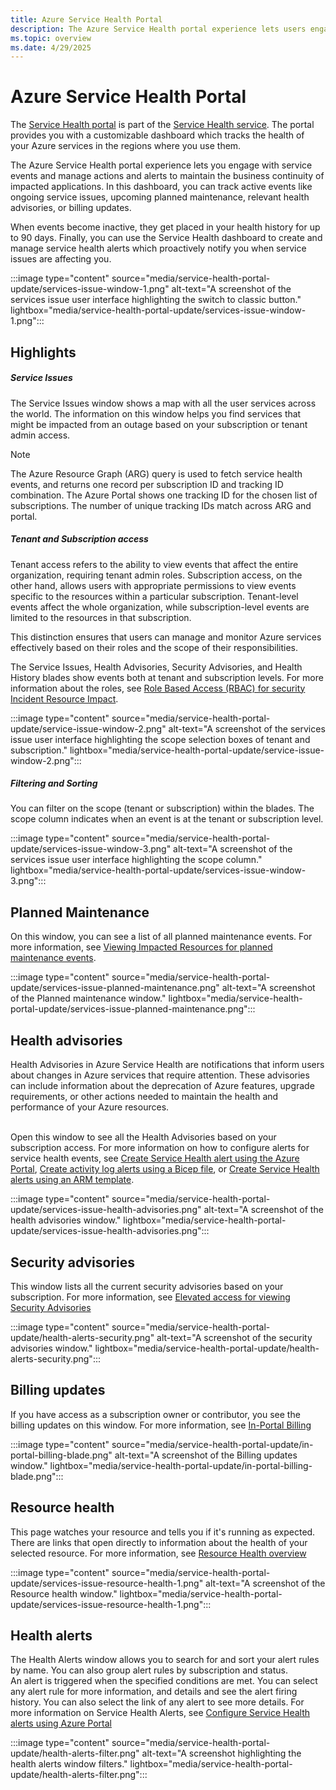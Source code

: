 ```yaml
---
title: Azure Service Health Portal
description: The Azure Service Health portal experience lets users engage with service events and manage actions to maintain the business continuity of impacted applications.
ms.topic: overview
ms.date: 4/29/2025
---
```


# Azure Service Health Portal
The [Service Health portal](https://portal.azure.com/#view/Microsoft_Azure_Health/AzureHealthBrowseBlade/~/serviceIssues) is part of the [Service Health service](overview.md). The portal provides you with a customizable dashboard which tracks the health of your Azure services in the regions where you use them. 

The Azure Service Health portal experience lets you engage with service events and manage actions and alerts to maintain the business continuity of impacted applications. In this dashboard, you can track active events like ongoing service issues, upcoming planned maintenance, relevant health advisories, or billing updates. 

When events become inactive, they get placed in your health history for up to 90 days. Finally, you can use the Service Health dashboard to create and manage service health alerts which proactively notify you when service issues are affecting you.


:::image type="content" source="media/service-health-portal-update/services-issue-window-1.png" alt-text="A screenshot of the services issue user interface highlighting the switch to classic button." lightbox="media/service-health-portal-update/services-issue-window-1.png":::


## Highlights


##### Service Issues
The Service Issues window shows a map with all the user services across the world. The information on this window helps you find services that might be impacted from an outage based on your subscription or tenant admin access.



> [!NOTE]
>The Azure Resource Graph (ARG) query is used to fetch service health events, and returns one record per subscription ID and tracking ID combination.
>The Azure Portal shows one tracking ID for the chosen list of subscriptions.
>The number of unique tracking IDs match across ARG and portal.


##### Tenant and Subscription access
Tenant access refers to the ability to view events that affect the entire organization, requiring tenant admin roles. Subscription access, on the other hand, allows users with appropriate permissions to view events specific to the resources within a particular subscription. Tenant-level events affect the whole organization, while subscription-level events are limited to the resources in that subscription. 

This distinction ensures that users can manage and monitor Azure services effectively based on their roles and the scope of their responsibilities. 

The Service Issues, Health Advisories, Security Advisories, and Health History blades show events both at tenant and subscription levels.
For more information about the roles, see [Role Based Access (RBAC) for security Incident Resource Impact](impacted-resources-security.md).  

:::image type="content" source="media/service-health-portal-update/service-issue-window-2.png" alt-text="A screenshot of the services issue user interface highlighting the scope selection boxes of tenant and subscription." lightbox="media/service-health-portal-update/service-issue-window-2.png":::

##### Filtering and Sorting

You can filter on the scope (tenant or subscription) within the blades. The scope column indicates when an event is at the tenant or subscription level.

:::image type="content" source="media/service-health-portal-update/services-issue-window-3.png" alt-text="A screenshot of the services issue user interface highlighting the scope column." lightbox="media/service-health-portal-update/services-issue-window-3.png":::

<!--
##### Issues Details
The issues details look and feel has been updated, for better readability. 
-->

## Planned Maintenance

On this window, you can see a list of all planned maintenance events. For more information, see [Viewing Impacted Resources for planned maintenance events](impacted-resources-planned-maintenance.md).

:::image type="content" source="media/service-health-portal-update/services-issue-planned-maintenance.png" alt-text="A screenshot of the Planned maintenance window." lightbox="media/service-health-portal-update/services-issue-planned-maintenance.png":::

## Health advisories
Health Advisories in Azure Service Health are notifications that inform users about changes in Azure services that require attention. These advisories can include information about the deprecation of Azure features, upgrade requirements, or other actions needed to maintain the health and performance of your Azure resources.

<br>Open this window to see all the Health Advisories based on your subscription access. For more information on how to configure alerts for service health events, see [Create Service Health alert using the Azure Portal](alerts-activity-log-service-notifications.md), [Create activity log alerts using a Bicep file](alerts-activity-log-service-notifications-bicep.md), or [Create Service Health alerts using an ARM template](alerts-activity-log-service-notifications-arm.md).

:::image type="content" source="media/service-health-portal-update/services-issue-health-advisories.png" alt-text="A screenshot of the health advisories window." lightbox="media/service-health-portal-update/services-issue-health-advisories.png":::

## Security advisories
This window lists all the current security advisories based on your subscription. For more information, see [Elevated access for viewing Security Advisories](security-advisories-elevated-access.md)

:::image type="content" source="media/service-health-portal-update/health-alerts-security.png" alt-text="A screenshot of the security advisories window." lightbox="media/service-health-portal-update/health-alerts-security.png":::


## Billing updates
If you have access as a subscription owner or contributor, you see the billing updates on this window. For more information, see [In-Portal Billing](billing-elevated-access.md)

:::image type="content" source="media/service-health-portal-update/in-portal-billing-blade.png" alt-text="A screenshot of the Billing updates window." lightbox="media/service-health-portal-update/in-portal-billing-blade.png":::


## Resource health
This page watches your resource and tells you if it's running as expected. There are links that open directly to information about the health of your selected resource. For more information, see [Resource Health overview](resource-health-overview.md)

:::image type="content" source="media/service-health-portal-update/services-issue-resource-health-1.png" alt-text="A screenshot of the Resource health window." lightbox="media/service-health-portal-update/services-issue-resource-health-1.png":::

## Health alerts

The Health Alerts window allows you to search for and sort your alert rules by name. You can also group alert rules by subscription and status. 
<br>An alert is triggered when the specified conditions are met. You can select any alert rule for more information, and details and see the alert firing history. You can also select the link of any alert to see more details. For more information on Service Health Alerts, see [Configure Service Health alerts using Azure Portal](alerts-activity-log-service-notifications-portal.md)

:::image type="content" source="media/service-health-portal-update/health-alerts-filter.png" alt-text="A screenshot highlighting the health alerts window filters." lightbox="media/service-health-portal-update/health-alerts-filter.png":::

<!--
:::image type="content" source="media/service-health-portal-update/services-issue-resource-health-alerts.png" alt-text="A screenshot of the health alerts blade." lightbox="media/service-health-portal-update/services-issue-resource-health-alerts.png":::
-->


